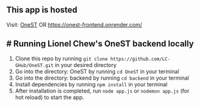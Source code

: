 ## This app is hosted
Visit: [OneST](https://onest-frontend.onrender.com/) OR https://onest-frontend.onrender.com/

## # Running Lionel Chew's OneST backend locally

1. Clone this repo by running ```git clone https://github.com/LC-GHub/OneST.git``` in your desired directory
2. Go into the directory: OneST by running ```cd OneST``` in your terminal
3. Go into the directory: backend by running ```cd backend``` in your terminal
4. Install dependencies by running ```npm install``` in your terminal
5. After installation is completed, run ```node app.js``` or ```nodemon app.js``` (for hot reload) to start the app.

